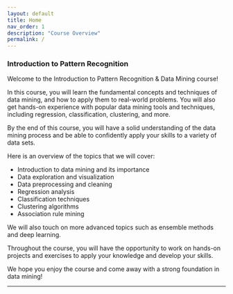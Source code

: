 ```yaml
---
layout: default
title: Home
nav_order: 1
description: "Course Overview"
permalink: /
---
```



<h3>Introduction to Pattern Recognition</h3> 
Welcome to the Introduction to Pattern Recognition & Data Mining course! <br />

In this course, you will learn the fundamental concepts and techniques of data mining, and how to apply them to real-world problems. You will also get hands-on experience with popular data mining tools and techniques, including regression, classification, clustering, and more.

By the end of this course, you will have a solid understanding of the data mining process and be able to confidently apply your skills to a variety of data sets.

Here is an overview of the topics that we will cover:

- Introduction to data mining and its importance <br />
- Data exploration and visualization<br />
- Data preprocessing and cleaning<br />
- Regression analysis<br />
- Classification techniques<br />
- Clustering algorithms<br />
- Association rule mining<br />

We will also touch on more advanced topics such as ensemble methods and deep learning.<br />

Throughout the course, you will have the opportunity to work on hands-on projects and exercises to apply your knowledge and develop your skills.<br />

We hope you enjoy the course and come away with a strong foundation in data mining!<br />




----

[^1]: [It can take up to 10 minutes for changes to your site to publish after you push the changes to GitHub](https://docs.github.com/en/pages/setting-up-a-github-pages-site-with-jekyll/creating-a-github-pages-site-with-jekyll#creating-your-site).

[Just the Docs]: https://just-the-docs.github.io/just-the-docs/
[GitHub Pages]: https://docs.github.com/en/pages
[README]: https://github.com/just-the-docs/just-the-docs-template/blob/main/README.md
[Jekyll]: https://jekyllrb.com
[GitHub Pages / Actions workflow]: https://github.blog/changelog/2022-07-27-github-pages-custom-github-actions-workflows-beta/
[use this template]: https://github.com/just-the-docs/just-the-docs-template/generate
